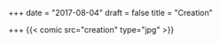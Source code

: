 +++
date = "2017-08-04"
draft = false
title = "Creation"

+++
{{< comic src="creation" type="jpg" >}}